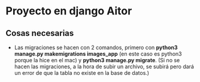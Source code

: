 # Proyecto en django Aitor
## Cosas necesarias

- Las migraciones se hacen con 2 comandos, primero con **python3 manage.py makemigrations images_app** (en este caso es python3 porque la hice en el mac) y **python3 manage.py migrate**. (Si no se hacen las migraciones, a la hora de subir un archivo, se subirá pero dará un error de que la tabla no existe en la base de datos.)
